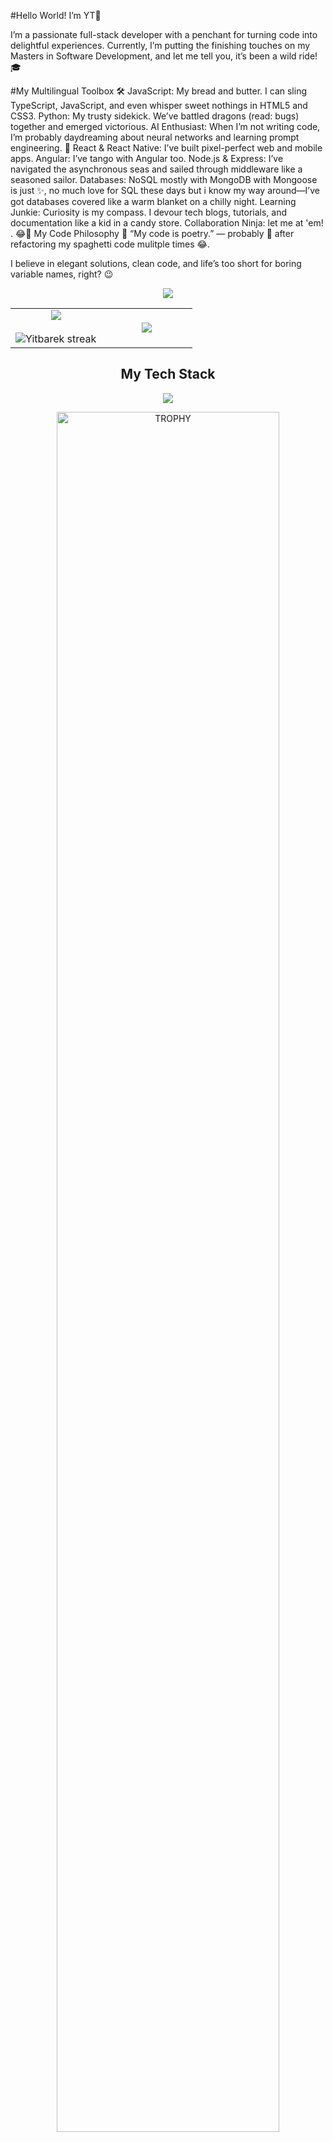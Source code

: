 #Hello World! I’m YT👋

I’m a passionate full-stack developer with a penchant for turning code into delightful experiences. 
Currently, I’m putting the finishing touches on my Masters in Software Development, and let me tell you, it’s been a wild ride! 🎓

#My Multilingual Toolbox 🛠️
JavaScript: My bread and butter. I can sling TypeScript, JavaScript, and even whisper sweet nothings in HTML5 and CSS3.
Python: My trusty sidekick. We’ve battled dragons (read: bugs) together and emerged victorious.
AI Enthusiast: When I’m not writing code, I’m probably daydreaming about neural networks and learning prompt engineering. 🤖
React & React Native: I’ve built pixel-perfect web and mobile apps.
Angular: I’ve tango with Angular too.
Node.js & Express: I’ve navigated the asynchronous seas and sailed through middleware like a seasoned sailor.
Databases: NoSQL mostly with MongoDB with Mongoose is just ✨, no much love for SQL these days but i know my way around—I’ve got databases covered like a warm blanket on a chilly night.
Learning Junkie: Curiosity is my compass. I devour tech blogs, tutorials, and documentation like a kid in a candy store.
Collaboration Ninja: let me at 'em! . 😂🙌
My Code Philosophy 🌟
“My code is poetry.” — probably 🤞 after refactoring my spaghetti code mulitple times 😂.

I believe in elegant solutions, clean code, and life’s too short for boring variable names, right? 😉
<!---
Yitbarek-Wolde/Yitbarek-Wolde is a ✨ special ✨ repository because its `README.md` (this file) appears on your GitHub profile.
You can click the Preview link to take a look at your changes.
--->

<div align=center>
  <img  align="center"  src="https://leetcard.jacoblin.cool/bnlXCrRUY6" />
</div>


<table align="center">
<tr border="0">
<td width="50%" align="center">
  
  <img  align="center"  src="https://github-readme-stats.vercel.app/api?username=Yitbarek-Wolde&theme=dark&show_icons=true&count_private=true&hide_border=true" />
  <br></br>
  <img  title="🔥 Get streak stats for your profile at git.io/streak-stats" alt="Yitbarek streak" src="https://github-readme-streak-stats.herokuapp.com/?user=Yitbarek-Wolde&theme=dark&hide_border=true" /> 
</td>

<td width="50%" align="center">

  <img  align="center"  src="https://github-readme-stats.anuraghazra1.vercel.app/api/top-langs/?username=Yitbarek-Wolde&theme=dark&hide_border=true&no-bg=true&no-frame=true&langs_count=10"/>
  
  </td>
</tr>
</table>

<h2 align="center">My Tech Stack</h2>
<!--tech stack icons-->
<p align="center">
  <a href="https://skillicons.dev">
    <img src="https://skillicons.dev/icons?i=ai,angular,androidstudio,aws,babel,bootstrap,cpp,css,cypress,cassandra,docker,debian,django,express,git,github,flask,firebase,html,js,graphql,materialui,mongodb,mysql,linux,nextjs,nginx,nodejs,py,postgres,postman,kubernetes,redux,react,tailwind,ts,vite,vscodium,vscode,webpack,windows,npm,yarn&perline=6" />
  </a>
</p>

<!--
<samp>
  <a href="https://github.com/Yitbarek-Wolde">
    <img alt="YT activity graph" src="https://github-readme-activity-graph.vercel.app/graph?username=Yitbarek-Wolde&theme=github-compact&hide_border=true" />
  </a>
  <br/>
</samp>
-->
<div align=center>
  <a href="https://github.com/ryo-ma/github-profile-trophy" title="Go to Source">
      <img align="center" width=84% src="https://github-profile-trophy.vercel.app/?username=Yitbarek-Wolde&theme=tokyonight&row=1&column=6&margin-h=15&margin-w=15&no-bg=true" alt="TROPHY" />
    </a>
</div>


